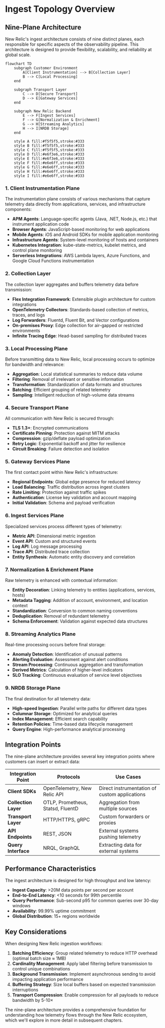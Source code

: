 # Ingest Topology Overview

## Nine-Plane Architecture

New Relic's ingest architecture consists of nine distinct planes, each responsible for specific aspects of the observability pipeline. This architecture is designed to provide flexibility, scalability, and reliability at global scale.

```mermaid
flowchart TD
    subgraph Customer Environment
        A[Client Instrumentation] --> B[Collection Layer]
        B --> C[Local Processing]
    end
    
    subgraph Transport Layer
        C --> D[Secure Transport]
        D --> E[Gateway Services]
    end
    
    subgraph New Relic Backend
        E --> F[Ingest Services]
        F --> G[Normalization & Enrichment]
        G --> H[Streaming Analytics]
        H --> I[NRDB Storage]
    end
    
    style A fill:#f5f5f5,stroke:#333
    style B fill:#f5f5f5,stroke:#333
    style C fill:#f5f5f5,stroke:#333
    style D fill:#e6f3e6,stroke:#333
    style E fill:#e6f3e6,stroke:#333
    style F fill:#e6e6ff,stroke:#333
    style G fill:#e6e6ff,stroke:#333
    style H fill:#e6e6ff,stroke:#333
    style I fill:#e6e6ff,stroke:#333
```

### 1. Client Instrumentation Plane

The instrumentation plane consists of various mechanisms that capture telemetry data directly from applications, services, and infrastructure components:

- **APM Agents**: Language-specific agents (Java, .NET, Node.js, etc.) that instrument application code
- **Browser Agents**: JavaScript-based monitoring for web applications
- **Mobile Agents**: iOS and Android SDKs for mobile application monitoring
- **Infrastructure Agents**: System-level monitoring of hosts and containers
- **Kubernetes Integration**: kube-state-metrics, kubelet metrics, and control plane monitoring
- **Serverless Integrations**: AWS Lambda layers, Azure Functions, and Google Cloud Functions instrumentation

### 2. Collection Layer

The collection layer aggregates and buffers telemetry data before transmission:

- **Flex Integration Framework**: Extensible plugin architecture for custom integrations
- **OpenTelemetry Collectors**: Standards-based collection of metrics, traces, and logs
- **Log Forwarders**: Fluentd, Fluent Bit, and Vector configurations
- **On-premises Proxy**: Edge collection for air-gapped or restricted environments
- **Infinite Tracing Edge**: Head-based sampling for distributed traces

### 3. Local Processing Plane

Before transmitting data to New Relic, local processing occurs to optimize for bandwidth and relevance:

- **Aggregation**: Local statistical summaries to reduce data volume
- **Filtering**: Removal of irrelevant or sensitive information
- **Transformation**: Standardization of data formats and structures
- **Batching**: Efficient grouping of related telemetry
- **Sampling**: Intelligent reduction of high-volume data streams

### 4. Secure Transport Plane

All communication with New Relic is secured through:

- **TLS 1.3+**: Encrypted communications
- **Certificate Pinning**: Protection against MITM attacks
- **Compression**: gzip/deflate payload optimization
- **Retry Logic**: Exponential backoff and jitter for resilience
- **Circuit Breaking**: Failure detection and isolation

### 5. Gateway Services Plane

The first contact point within New Relic's infrastructure:

- **Regional Endpoints**: Global edge presence for reduced latency
- **Load Balancing**: Traffic distribution across ingest clusters
- **Rate Limiting**: Protection against traffic spikes
- **Authentication**: License key validation and account mapping
- **Initial Validation**: Schema and payload verification

### 6. Ingest Services Plane

Specialized services process different types of telemetry:

- **Metric API**: Dimensional metric ingestion
- **Event API**: Custom and structured events
- **Log API**: Log message processing
- **Trace API**: Distributed trace collection
- **Entity Synthesis**: Automatic entity discovery and correlation

### 7. Normalization & Enrichment Plane

Raw telemetry is enhanced with contextual information:

- **Entity Decoration**: Linking telemetry to entities (applications, services, hosts)
- **Metadata Tagging**: Addition of account, environment, and location context
- **Standardization**: Conversion to common naming conventions
- **Deduplication**: Removal of redundant telemetry
- **Schema Enforcement**: Validation against expected data structures

### 8. Streaming Analytics Plane

Real-time processing occurs before final storage:

- **Anomaly Detection**: Identification of unusual patterns
- **Alerting Evaluation**: Assessment against alert conditions
- **Stream Processing**: Continuous aggregation and transformation
- **Derived Metrics**: Calculation of higher-level indicators
- **SLO Tracking**: Continuous evaluation of service level objectives

### 9. NRDB Storage Plane

The final destination for all telemetry data:

- **High-speed Ingestion**: Parallel write paths for different data types
- **Columnar Storage**: Optimized for analytical queries
- **Index Management**: Efficient search capability
- **Retention Policies**: Time-based data lifecycle management
- **Query Engine**: High-performance analytical processing

## Integration Points

The nine-plane architecture provides several key integration points where customers can insert or extract data:

| Integration Point | Protocols | Use Cases |
|-------------------|-----------|-----------|
| **Client SDKs** | OpenTelemetry, New Relic API | Direct instrumentation of custom applications |
| **Collection Layer** | OTLP, Prometheus, Statsd, FluentD | Aggregation from multiple sources |
| **Transport Layer** | HTTP/HTTPS, gRPC | Custom forwarders or proxies |
| **API Endpoints** | REST, JSON | External systems pushing telemetry |
| **Query Interface** | NRQL, GraphQL | Extracting data for external systems |

## Performance Characteristics

The ingest architecture is designed for high throughput and low latency:

- **Ingest Capacity**: >20M data points per second per account
- **End-to-End Latency**: <10 seconds for 99th percentile
- **Query Performance**: Sub-second p95 for common queries over 30-day windows
- **Availability**: 99.99% uptime commitment
- **Global Distribution**: 15+ regions worldwide

## Key Considerations

When designing New Relic ingestion workflows:

1. **Batching Efficiency**: Group related telemetry to reduce HTTP overhead (optimal batch size ≈ 1MB)
2. **Cardinality Management**: Apply label filtering before transmission to control unique combinations
3. **Background Transmission**: Implement asynchronous sending to avoid impacting application performance
4. **Buffering Strategy**: Size local buffers based on expected transmission interruptions
5. **Transport Compression**: Enable compression for all payloads to reduce bandwidth by 5-10×

The nine-plane architecture provides a comprehensive foundation for understanding how telemetry flows through the New Relic ecosystem, which we'll explore in more detail in subsequent chapters.